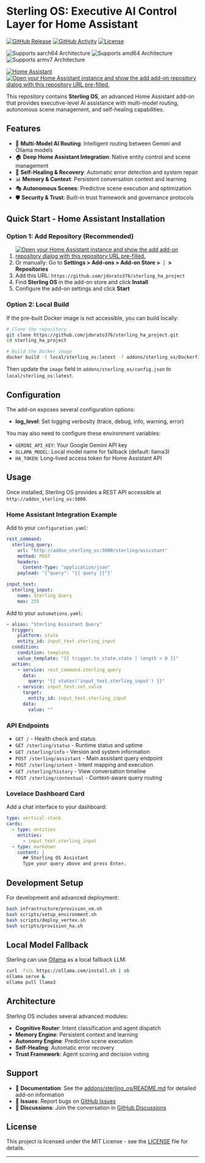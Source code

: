 # Sterling OS: Executive AI Control Layer for Home Assistant

[![GitHub Release][releases-shield]][releases]
[![GitHub Activity][commits-shield]][commits]
[![License][license-shield]](LICENSE)

![Supports aarch64 Architecture][aarch64-shield]
![Supports amd64 Architecture][amd64-shield]
![Supports armv7 Architecture][armv7-shield]

[![Home Assistant][ha-shield]][ha-link]
[![Open your Home Assistant instance and show the add add-on repository dialog with this repository URL pre-filled.][add-repo-shield]][add-repo]

This repository contains **Sterling OS**, an advanced Home Assistant add-on that provides executive-level AI assistance with multi-model routing, autonomous scene management, and self-healing capabilities.

## Features

- 🧠 **Multi-Model AI Routing**: Intelligent routing between Gemini and Ollama models
- 🏠 **Deep Home Assistant Integration**: Native entity control and scene management  
- 🔄 **Self-Healing & Recovery**: Automatic error detection and system repair
- 📊 **Memory & Context**: Persistent conversation context and learning
- 🎭 **Autonomous Scenes**: Predictive scene execution and optimization
- 🛡️ **Security & Trust**: Built-in trust framework and governance protocols

## Quick Start - Home Assistant Installation

### Option 1: Add Repository (Recommended)

1. [![Open your Home Assistant instance and show the add add-on repository dialog with this repository URL pre-filled.][add-repo-shield]][add-repo]
2. Or manually: Go to **Settings > Add-ons > Add-on Store > ⋮ > Repositories**
3. Add this URL: `https://github.com/jdorato376/sterling_ha_project`
4. Find **Sterling OS** in the add-on store and click **Install**
5. Configure the add-on settings and click **Start**

### Option 2: Local Build

If the pre-built Docker image is not accessible, you can build locally:

```bash
# Clone the repository
git clone https://github.com/jdorato376/sterling_ha_project.git
cd sterling_ha_project

# Build the Docker image
docker build -t local/sterling_os:latest -f addons/sterling_os/Dockerfile .
```

Then update the `image` field in `addons/sterling_os/config.json` to `local/sterling_os:latest`.

## Configuration

The add-on exposes several configuration options:

- **log_level**: Set logging verbosity (trace, debug, info, warning, error)

You may also need to configure these environment variables:

- `GEMINI_API_KEY`: Your Google Gemini API key
- `OLLAMA_MODEL`: Local model name for fallback (default: llama3)
- `HA_TOKEN`: Long-lived access token for Home Assistant API

## Usage

Once installed, Sterling OS provides a REST API accessible at `http://addon_sterling_os:5000`. 

### Home Assistant Integration Example

Add to your `configuration.yaml`:

```yaml
rest_command:
  sterling_query:
    url: "http://addon_sterling_os:5000/sterling/assistant"
    method: POST
    headers:
      Content-Type: "application/json"
    payload: '{"query": "{{ query }}"}'

input_text:
  sterling_input:
    name: Sterling Query
    max: 255
```

Add to your `automations.yaml`:

```yaml
- alias: "Sterling Assistant Query"
  trigger:
    platform: state
    entity_id: input_text.sterling_input
  condition:
    condition: template
    value_template: "{{ trigger.to_state.state | length > 0 }}"
  action:
    - service: rest_command.sterling_query
      data:
        query: "{{ states('input_text.sterling_input') }}"
    - service: input_text.set_value
      target:
        entity_id: input_text.sterling_input
      data:
        value: ""
```

### API Endpoints

- `GET /` - Health check and status
- `GET /sterling/status` - Runtime status and uptime  
- `GET /sterling/info` - Version and system information
- `POST /sterling/assistant` - Main assistant query endpoint
- `POST /sterling/intent` - Intent mapping and execution
- `GET /sterling/history` - View conversation timeline
- `POST /sterling/contextual` - Context-aware query routing

### Lovelace Dashboard Card

Add a chat interface to your dashboard:

```yaml
type: vertical-stack
cards:
  - type: entities
    entities:
      - input_text.sterling_input
  - type: markdown
    content: |
      ## Sterling OS Assistant
      Type your query above and press Enter.
```

## Development Setup

For development and advanced deployment:

```bash
bash infrastructure/provision_vm.sh
bash scripts/setup_environment.sh
bash scripts/deploy_vertex.sh
bash scripts/provision_ha.sh
```

## Local Model Fallback

Sterling can use [Ollama](https://ollama.com) as a local fallback LLM:

```bash
curl -fsSL https://ollama.com/install.sh | sh
ollama serve &
ollama pull llama3
```

## Architecture

Sterling OS includes several advanced modules:

- **Cognitive Router**: Intent classification and agent dispatch
- **Memory Engine**: Persistent context and learning
- **Autonomy Engine**: Predictive scene execution
- **Self-Healing**: Automatic error recovery
- **Trust Framework**: Agent scoring and decision voting

## Support

- 📖 **Documentation**: See the [addons/sterling_os/README.md](addons/sterling_os/README.md) for detailed add-on information
- 🐛 **Issues**: Report bugs on [GitHub Issues][issues]
- 💬 **Discussions**: Join the conversation in [GitHub Discussions][discussions]

## License

This project is licensed under the MIT License - see the [LICENSE](LICENSE) file for details.

---

[releases-shield]: https://img.shields.io/github/release/jdorato376/sterling_ha_project.svg
[releases]: https://github.com/jdorato376/sterling_ha_project/releases
[commits-shield]: https://img.shields.io/github/commit-activity/y/jdorato376/sterling_ha_project.svg
[commits]: https://github.com/jdorato376/sterling_ha_project/commits/main
[license-shield]: https://img.shields.io/github/license/jdorato376/sterling_ha_project.svg
[aarch64-shield]: https://img.shields.io/badge/aarch64-yes-green.svg
[amd64-shield]: https://img.shields.io/badge/amd64-yes-green.svg
[armv7-shield]: https://img.shields.io/badge/armv7-yes-green.svg
[ha-shield]: https://img.shields.io/badge/Home%20Assistant-Compatible-41BDF5.svg
[ha-link]: https://www.home-assistant.io/
[add-repo-shield]: https://my.home-assistant.io/badges/supervisor_add_addon_repository.svg
[add-repo]: https://my.home-assistant.io/redirect/supervisor_add_addon_repository/?repository_url=https%3A%2F%2Fgithub.com%2Fjdorato376%2Fsterling_ha_project
[issues]: https://github.com/jdorato376/sterling_ha_project/issues
[discussions]: https://github.com/jdorato376/sterling_ha_project/discussions